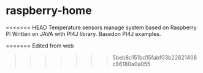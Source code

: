 # raspberry-home
<<<<<<< HEAD
Temperature sensors manage system based on Raspberry PI
Written on JAVA with PI4J library. Basedon PI4J examples.

=======
Edited from web
>>>>>>> 5beb8c151bd15fabf03b22621408c86180a0a055
